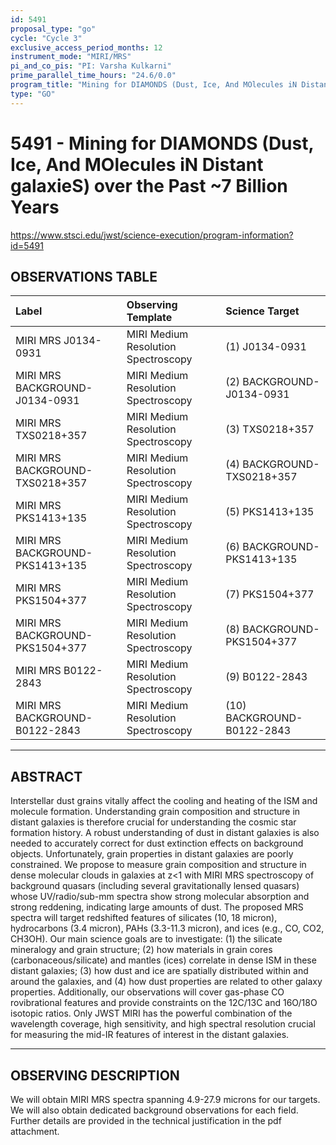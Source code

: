 ```yaml
---
id: 5491
proposal_type: "go"
cycle: "Cycle 3"
exclusive_access_period_months: 12
instrument_mode: "MIRI/MRS"
pi_and_co_pis: "PI: Varsha Kulkarni"
prime_parallel_time_hours: "24.6/0.0"
program_title: "Mining for DIAMONDS (Dust, Ice, And MOlecules iN Distant galaxieS) over the Past ~7 Billion Years"
type: "GO"
---
```

# 5491 - Mining for DIAMONDS (Dust, Ice, And MOlecules iN Distant galaxieS) over the Past ~7 Billion Years
https://www.stsci.edu/jwst/science-execution/program-information?id=5491
## OBSERVATIONS TABLE
| Label                               | Observing Template               | Science Target                |
| :---------------------------------- | :------------------------------- | :---------------------------- |
| MIRI MRS J0134-0931                 | MIRI Medium Resolution Spectroscopy | (1) J0134-0931                |
| MIRI MRS BACKGROUND-J0134-0931    | MIRI Medium Resolution Spectroscopy | (2) BACKGROUND-J0134-0931   |
| MIRI MRS TXS0218+357                | MIRI Medium Resolution Spectroscopy | (3) TXS0218+357               |
| MIRI MRS BACKGROUND-TXS0218+357   | MIRI Medium Resolution Spectroscopy | (4) BACKGROUND-TXS0218+357  |
| MIRI MRS PKS1413+135                | MIRI Medium Resolution Spectroscopy | (5) PKS1413+135               |
| MIRI MRS BACKGROUND-PKS1413+135   | MIRI Medium Resolution Spectroscopy | (6) BACKGROUND-PKS1413+135  |
| MIRI MRS PKS1504+377                | MIRI Medium Resolution Spectroscopy | (7) PKS1504+377               |
| MIRI MRS BACKGROUND-PKS1504+377   | MIRI Medium Resolution Spectroscopy | (8) BACKGROUND-PKS1504+377  |
| MIRI MRS B0122-2843                 | MIRI Medium Resolution Spectroscopy | (9) B0122-2843                |
| MIRI MRS BACKGROUND-B0122-2843    | MIRI Medium Resolution Spectroscopy | (10) BACKGROUND-B0122-2843  |

---

## ABSTRACT

Interstellar dust grains vitally affect the cooling and heating of the ISM and molecule formation. Understanding grain composition and structure in distant galaxies is therefore crucial for understanding the cosmic star formation history. A robust understanding of dust in distant galaxies is also needed to accurately correct for dust extinction effects on background objects. Unfortunately, grain properties in distant galaxies are poorly constrained. We propose to measure grain composition and structure in dense molecular clouds in galaxies at z<1 with MIRI MRS spectroscopy of background quasars (including several gravitationally lensed quasars) whose UV/radio/sub-mm spectra show strong molecular absorption and strong reddening, indicating large amounts of dust. The proposed MRS spectra will target redshifted features of silicates (10, 18 micron), hydrocarbons (3.4 micron), PAHs (3.3-11.3 micron), and ices (e.g., CO, CO2, CH3OH). Our main science goals are to investigate: (1) the silicate mineralogy and grain structure; (2) how materials in grain cores (carbonaceous/silicate) and mantles (ices) correlate in dense ISM in these distant galaxies; (3) how dust and ice are spatially distributed within and around the galaxies, and (4) how dust properties are related to other galaxy properties. Additionally, our observations will cover gas-phase CO rovibrational features and provide constraints on the 12C/13C and 16O/18O isotopic ratios. Only JWST MIRI has the powerful combination of the wavelength coverage, high sensitivity, and high spectral resolution crucial for measuring the mid-IR features of interest in the distant galaxies.

---

## OBSERVING DESCRIPTION

We will obtain MIRI MRS spectra spanning 4.9-27.9 microns for our targets. We will also obtain dedicated background observations for each field. Further details are provided in the technical justification in the pdf attachment.